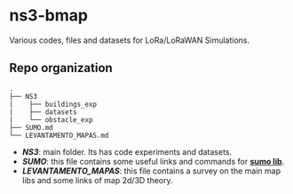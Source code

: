 # ns3-bmap
Various codes, files and datasets for LoRa/LoRaWAN Simulations.

## Repo organization
```
.
├── NS3
|    ├── buildings_exp
|	 ├── datasets 
|    └── obstacle_exp
├── SUMO.md
└── LEVANTAMENTO_MAPAS.md	
```
* **_NS3_**: main folder. Its has code experiments and datasets.
* **_SUMO_**: this file contains some useful links and commands for [**sumo lib**](https://sumo.dlr.de/docs/index.html).
* **_LEVANTAMENTO_MAPAS_**: this file contains a survey on the main map libs and some links of map 2d/3D theory.


